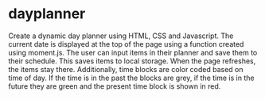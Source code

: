 # dayplanner
Create a dynamic day planner using HTML, CSS and Javascript. The current date is displayed at the top
of the page using a function created using moment.js. The user can input items in their planner and
save them to their schedule. This saves items to local storage. When the page refreshes, the items stay there.
Additionally, time blocks are color coded based on time of day. If the time is in the past the blocks are grey,
if the time is in the future they are green and the present time block is shown in red.


